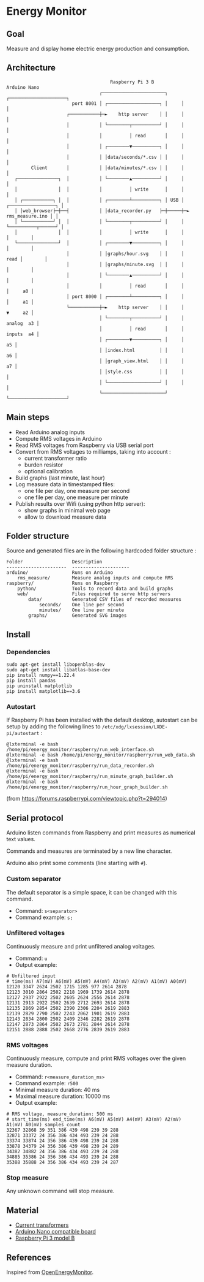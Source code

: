 # Energy Monitor

## Goal

Measure and display home electric energy production and consumption.

## Architecture

```
                                      Raspberry Pi 3 B               Arduino Nano
                                  ┌───────────────────────┐     ┌─────────────────────┐
                        port 8001 │ ┌───────────────────┐ │     │                     │
                      ┌───────────┼─►    http server    │ │     │                     │
                      │           │ └────────┬──────────┘ │     │                     │
                      │           │          │ read       │     │                     │
                      │           │ ┌────────▼──────────┐ │     │                     │
                      │           │ │data/seconds/*.csv │ │     │                     │
         Client       │           │ │data/minutes/*.csv │ │     │                     │
   ┌───────────────┐  │           │ └────────▲──────────┘ │     │                     │
   │               │  │           │          │ write      │     │                     │
   │ ┌───────────┐ │  │           │ ┌────────┴──────────┐ │ USB │ ┌─────────────────┐ │
   │ │web_browser├─┼──┤           │ │data_recorder.py   ├─┼─────┼─► rms_measure.ino │ │
   │ └───────────┘ │  │           │ └────────┬──────────┘ │     │ └──────────┬──────┘ │
   │               │  │           │          │ write      │     │            │        │
   └───────────────┘  │           │ ┌────────▼──────────┐ │     │            │        │
                      │           │ │graphs/hour.svg    │ │     │       read │        │
                      │           │ │graphs/minute.svg  │ │     │            │        │
                      │           │ └────────▲──────────┘ │     │            │        │
                      │           │          │ read       │     │            │     a0 │
                      │ port 8000 │ ┌────────┴──────────┐ │     │            │     a1 │
                      └───────────┼─►    http server    │ │     │            ▼     a2 │
                                  │ └────────┬──────────┘ │     │          analog  a3 │
                                  │          │ read       │     │          inputs  a4 │
                                  │ ┌────────▼──────────┐ │     │                  a5 │
                                  │ │index.html         │ │     │                  a6 │
                                  │ │graph_view.html    │ │     │                  a7 │
                                  │ │style.css          │ │     │                     │
                                  │ └───────────────────┘ │     │                     │
                                  └───────────────────────┘     └─────────────────────┘
```

## Main steps

- Read Arduino analog inputs
- Compute RMS voltages in Arduino
- Read RMS voltages from Raspberry via USB serial port
- Convert from RMS voltages to milliamps, taking into account :
    - current transformer ratio
    - burden resistor
    - optional calibration
- Build graphs (last minute, last hour)
- Log measure data in timestamped files:
    - one file per day, one measure per second
    - one file per day, one measure per minute
- Publish results over Wifi (using python http server):
    - show graphs in minimal web page
    - allow to download measure data

## Folder structure

Source and generated files are in the following hardcoded folder structure :

```
Folder                  Description
----------------------  ---------------------
arduino/                Runs on Arduino
    rms_measure/        Measure analog inputs and compute RMS
raspberry/              Runs on Raspberry
    python/             Tools to record data and build graphs
    web/                Files required to serve http servers
        data/           Generated CSV files of recorded measures
            seconds/    One line per second
            minutes/    One line per minute
        graphs/         Generated SVG images
```

## Install

### Dependencies

```
sudo apt-get install libopenblas-dev
sudo apt-get install libatlas-base-dev
pip install numpy==1.22.4
pip install pandas
pip uninstall matplotlib
pip install matplotlib==3.6
```

### Autostart

If Raspberry Pi has been installed with the default desktop,
autostart can be setup by adding the following lines
to `/etc/xdg/lxsession/LXDE-pi/autostart` :

```
@lxterminal -e bash /home/pi/energy_monitor/raspberry/run_web_interface.sh
@lxterminal -e bash /home/pi/energy_monitor/raspberry/run_web_data.sh
@lxterminal -e bash /home/pi/energy_monitor/raspberry/run_data_recorder.sh
@lxterminal -e bash /home/pi/energy_monitor/raspberry/run_minute_graph_builder.sh
@lxterminal -e bash /home/pi/energy_monitor/raspberry/run_hour_graph_builder.sh
```

(from https://forums.raspberrypi.com/viewtopic.php?t=294014)

## Serial protocol

Arduino listen commands from Raspberry and print measures as numerical text values.

Commands and measures are terminated by a new line character.

Arduino also print some comments (line starting with `#`).

### Custom separator

The default separator is a simple space, it can be changed with this command.

- Command: `s<separator>`
- Command example: `s;`

### Unfiltered voltages

Continuously measure and print unfiltered analog voltages.

- Command: `u`
- Output example:
```
# Unfiltered input
# time(ms) A7(mV) A6(mV) A5(mV) A4(mV) A3(mV) A2(mV) A1(mV) A0(mV)
12120 3347 2624 2502 1715 1285 977 2614 2878
12123 3010 2864 2502 2218 1969 1739 2614 2878
12127 2937 2922 2502 2605 2624 2556 2614 2878
12131 2913 2922 2502 2639 2712 2693 2614 2878
12135 2869 2854 2502 2390 2306 2204 2619 2883
12139 2829 2790 2502 2243 2062 1901 2619 2883
12143 2834 2800 2502 2409 2346 2282 2619 2878
12147 2873 2864 2502 2673 2781 2844 2614 2878
12151 2888 2888 2502 2668 2776 2839 2619 2883
```

### RMS voltages

Continuously measure, compute and print RMS voltages over the given measure duration.

- Command: `r<measure_duration_ms>`
- Command example: `r500`
- Minimal measure duration: 40 ms
- Maximal measure duration: 10000 ms
- Output example:
```
# RMS voltage, measure_duration: 500 ms
# start_time(ms) end_time(ms) A6(mV) A5(mV) A4(mV) A3(mV) A2(mV) A1(mV) A0(mV) samples_count
32367 32868 39 351 386 439 498 239 39 288
32871 33372 24 356 386 434 493 239 24 288
33374 33874 24 356 386 439 498 239 24 288
33878 34379 24 356 386 439 498 239 24 289
34382 34882 24 356 386 434 493 239 24 288
34885 35386 24 356 386 434 493 239 24 288
35388 35888 24 356 386 434 493 239 24 287
```

### Stop measure

Any unknown command will stop measure.

## Material
- [Current transformers](https://www.gotronic.fr/art-capteur-de-courant-30-a-sct013-030-18987.htm)
- [Arduino Nano compatible board](https://www.gotronic.fr/art-carte-maker-nano-37259.htm)
- [Raspberry Pi 3 model B](https://www.etechnophiles.com/raspberry-pi-3-gpio-pinout-pin-diagram-and-specs-in-detail-model-b)

## References

Inspired from [OpenEnergyMonitor](https://docs.openenergymonitor.org/electricity-monitoring/ct-sensors/how-to-build-an-arduino-energy-monitor-measuring-current-only.html).

